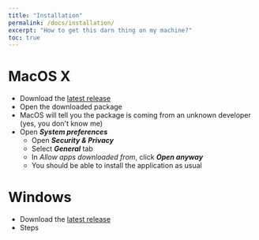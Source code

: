 ```yaml
---
title: "Installation"
permalink: /docs/installation/
excerpt: "How to get this darn thing on my machine?"
toc: true
---
```


# MacOS X

* Download the [latest release](https://github.com/andrsd/concertista/)
* Open the downloaded package
* MacOS will tell you the package is coming from an unknown developer (yes, you don't know me)
* Open ***System preferences***
  - Open ***Security & Privacy***
  - Select ***General*** tab
  - In *Allow apps downloaded from*, click ***Open anyway***
  - You should be able to install the application as usual

# Windows

* Download the [latest release](https://github.com/andrsd/concertista/)
* Steps
